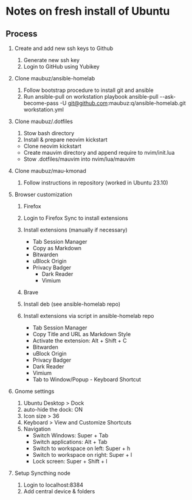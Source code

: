 # Notes on fresh install of Ubuntu

## Process

1. Create and add new ssh keys to Github
    1. Generate new ssh key
    2. Login to GitHub using Yubikey

2. Clone maubuz/ansible-homelab
    1. Follow bootstrap procedure to install git and ansible
    2. Run ansible-pull on workstation playbook
        ansible-pull --ask-become-pass -U git@github.com:maubuz:q/ansible-homelab.git workstation.yml

3. Clone maubuz/.dotfiles
    1. Stow bash directory
    2. Install & prepare neovim kickstart
	- Clone neovim kickstart
	- Create mauvim directory and append require to nvim/init.lua
	- Stow .dotfiles/mauvim into nvim/lua/mauvim

4. Clone maubuz/mau-kmonad
    1. Follow instructions in repository (worked in Ubuntu 23.10)


5. Browser customization
    1. Firefox
	1. Login to Firefox Sync to install extensions
	2. Install extensions (manually if necessary)
	    - Tab Session Manager
	    - Copy as Markdown
	    - Bitwarden
	    - uBlock Origin
	    - Privacy Badger
            - Dark Reader
            - Vimium

    2. Brave
	1. Install deb (see ansible-homelab repo)
	2. Install extensions via script in ansible-homelab repo
	    - Tab Session Manager
	    - Copy Title and URL as Markdown Style
		- Activate the extension: Alt + Shift + C
	    - Bitwarden
	    - uBlock Origin
	    - Privacy Badger
	    - Dark Reader
	    - Vimium
	    - Tab to Window/Popup - Keyboard Shortcut

6. Gnome settings
    1. Ubuntu Desktop > Dock
	1. auto-hide the dock: ON
	2. Icon size > 36
    2. Keyboard > View and Customize Shortcuts
	1. Navigation
	    - Switch Windows: Super + Tab
	    - Switch applications: Alt + Tab
	    - Switch to workspace on left: Super + h
	    - Switch to workspace on right: Super + l
	    - Lock screen: Super + Shift + l

7. Setup Syncthing node
    1. Login to localhost:8384
    2. Add central device & folders

